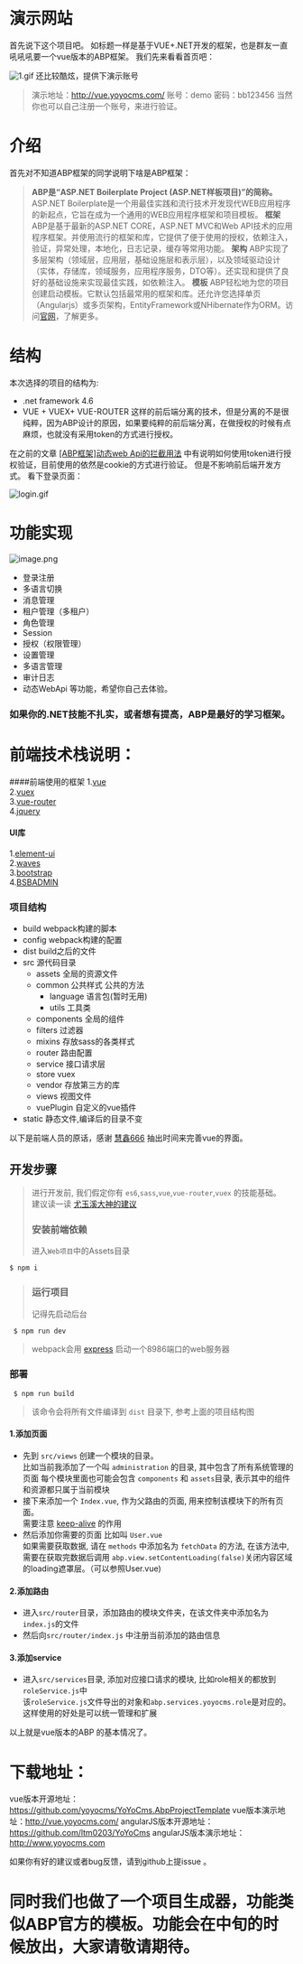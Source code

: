 # 演示网站
首先说下这个项目吧。
如标题一样是基于VUE+.NET开发的框架，也是群友一直吼吼吼要一个vue版本的ABP框架。
我们先来看看首页吧：

![1.gif](http://upload-images.jianshu.io/upload_images/1979022-bf6904d8759f82b6.gif?imageMogr2/auto-orient/strip)
还比较酷炫，提供下演示账号
> 演示地址：http://vue.yoyocms.com/
账号：demo
密码：bb123456
当然你也可以自己注册一个账号，来进行验证。

# 介绍
 首先对不知道ABP框架的同学说明下啥是ABP框架：
>  **ABP是“ASP.NET Boilerplate Project (ASP.NET样板项目)”的简称。**
ASP.NET Boilerplate是一个用最佳实践和流行技术开发现代WEB应用程序的新起点，它旨在成为一个通用的WEB应用程序框架和项目模板。
**框架**
ABP是基于最新的ASP.NET CORE，ASP.NET MVC和Web API技术的应用程序框架。并使用流行的框架和库，它提供了便于使用的授权，依赖注入，验证，异常处理，本地化，日志记录，缓存等常用功能。
**架构**
ABP实现了多层架构（领域层，应用层，基础设施层和表示层），以及领域驱动设计（实体，存储库，领域服务，应用程序服务，DTO等）。还实现和提供了良好的基础设施来实现最佳实践，如依赖注入。
**模板**
ABP轻松地为您的项目创建启动模板。它默认包括最常用的框架和库。还允许您选择单页（Angularjs）或多页架构，EntityFramework或NHibernate作为ORM。访问[官网](http://www.aspnetboilerplate.com/)，了解更多。


# 结构
本次选择的项目的结构为:
- .net framework 4.6 
- VUE + VUEX+ VUE-ROUTER
这样的前后端分离的技术，但是分离的不是很纯粹，因为ABP设计的原因，如果要纯粹的前后端分离，在做授权的时候有点麻烦，也就没有采用token的方式进行授权。

在之前的文章 [[ABP框架]动态web Api的拦截用法](http://www.jianshu.com/p/dca3bdbd9e14) 中有说明如何使用token进行授权验证，目前使用的依然是cookie的方式进行验证。
但是不影响前后端开发方式。
看下登录页面：

![login.gif](http://upload-images.jianshu.io/upload_images/1979022-6ac9f7fd6f128783.gif?imageMogr2/auto-orient/strip)

# 功能实现

![image.png](http://upload-images.jianshu.io/upload_images/1979022-e1c1226d0b2399d7.png?imageMogr2/auto-orient/strip%7CimageView2/2/w/1240)

- 登录注册
- 多语言切换
- 消息管理 
- 租户管理（多租户）
- 角色管理
- Session 
- 授权（权限管理）
- 设置管理
- 多语言管理
- 审计日志 
- 动态WebApi
等功能，希望你自己去体验。

### 如果你的.NET技能不扎实，或者想有提高，ABP是最好的学习框架。

# 前端技术栈说明：
####前端使用的框架
1.[vue](https://vuefe.cn)   
2.[vuex](https://vuex.vuejs.org/zh-cn/)   
3.[vue-router](https://router.vuejs.org/zh-cn/)   
4.[jquery](https://jquery.com/)   

#### UI库
1.[element-ui](https://element.eleme.io)   
2.[waves](http://fian.my.id/Waves/)   
3.[bootstrap](http://www.bootcss.com/)   
4.[BSBADMIN](https://github.com/gurayyarar/AdminBSBMaterialDesign) 


### 项目结构
- build  webpack构建的脚本
- config  webpack构建的配置
- dist build之后的文件
- src  源代码目录
    - assets  全局的资源文件
    - common  公共样式 公共的方法
        - language  语言包(暂时无用)
        - utils  工具类
    - components  全局的组件
    - filters  过滤器
    - mixins  存放sass的各类样式
    - router  路由配置
    - service  接口请求层
    - store  vuex
    - vendor  存放第三方的库
    - views  视图文件
    - vuePlugin 自定义的vue插件
- static  静态文件,编译后的目录不变

以下是前端人员的原话，感谢 [慧鑫666](https://github.com/huanghuixin1) 抽出时间来完善vue的界面。
 
 ## 开发步骤
>进行开发前, 我们假定你有 `es6`,`sass`,`vue`,`vue-router`,`vuex` 的技能基础。    
建议读一读 [尤玉溪大神的建议](https://zhuanlan.zhihu.com/p/23134551)
>### 安装前端依赖
>进入`Web项目`中的Assets目录
```
$ npm i
```

>### 运行项目
>记得先启动后台
```
 $ npm run dev
```
>webpack会用 [express](http://expressjs.com/zh-cn/) 启动一个8986端口的web服务器

### 部署
```
 $ npm run build
```
>该命令会将所有文件编译到 `dist` 目录下, 参考上面的项目结构图

#### 1.添加页面
- 先到 `src/views` 创建一个模块的目录。   
比如当前我添加了一个叫 `administration` 的目录, 其中包含了所有系统管理的页面
每个模块里面也可能会包含 `components` 和 `assets`目录, 表示其中的组件和资源都只属于当前模块   
- 接下来添加一个 `Index.vue`, 作为父路由的页面, 用来控制该模块下的所有页面。   
需要注意 [keep-alive](https://cn.vuejs.org/v2/api/#keep-alive) 的作用
- 然后添加你需要的页面 比如叫 `User.vue`   
如果需要获取数据, 请在 `methods` 中添加名为 `fetchData` 的方法, 在该方法中, 需要在获取完数据后调用 `abp.view.setContentLoading(false)`关闭内容区域的loading遮罩层。（可以参照User.vue)
   
#### 2.添加路由
- 进入`src/router`目录，添加路由的模块文件夹，在该文件夹中添加名为 `index.js`的文件   
- 然后向`src/router/index.js` 中注册当前添加的路由信息   

#### 3.添加service   
- 进入`src/services`目录, 添加对应接口请求的模块, 比如role相关的都放到`roleService.js`中   
该`roleService.js`文件导出的对象和`abp.services.yoyocms.role`是对应的。这样使用的好处是可以统一管理和扩展

以上就是vue版本的ABP 的基本情况了。



# 下载地址：
 vue版本开源地址：https://github.com/yoyocms/YoYoCms.AbpProjectTemplate
 vue版本演示地址：http://vue.yoyocms.com/
angularJS版本开源地址：https://github.com/ltm0203/YoYoCms
angularJS版本演示地址：http://www.yoyocms.com

如果你有好的建议或者bug反馈，请到github上提issue 。

# 同时我们也做了一个项目生成器，功能类似ABP官方的模板。功能会在中旬的时候放出，大家请敬请期待。
